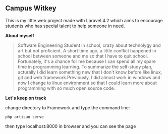 Campus Witkey
-------------

This is my little web project made with Laravel 4.2 which aims to encourage students who has special talent to help someone in need.

**About myself**

> Software Engineering Student in school, crazy about technolygy and art
> but not proficient. A short time ago, a little conflict happened in
> school between someone and me so that I have to  quit school.
> Fortunately, it's a chance for me because I can spend all my spare
> time in programming learning. To summarize the self-study plan,
> acturally I did learn something new that I don't know before like
> linux, git and web framework.Previously, I did almost work in windows
> and now I change to linux environment so that I could learn more about
> programming with so much open source code.

**Let's keep on track**

change directory to Framework and type the command line:

    php artisan serve

then type localhost:8000 in browser and you can see the page
